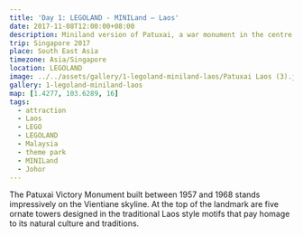 ```yaml
---
title: 'Day 1: LEGOLAND - MINILand – Laos'
date: 2017-11-08T12:00:00+08:00
description: Miniland version of Patuxai, a war monument in the centre of Vientiane, Laos.
trip: Singapore 2017
place: South East Asia
timezone: Asia/Singapore
location: LEGOLAND
image: ../../assets/gallery/1-legoland-miniland-laos/Patuxai Laos (3).jpeg
gallery: 1-legoland-miniland-laos
map: [1.4277, 103.6289, 16]
tags:
  - attraction
  - Laos
  - LEGO
  - LEGOLAND
  - Malaysia
  - theme park
  - MINILand
  - Johor
---
```


The Patuxai Victory Monument built between 1957 and 1968 stands impressively on the Vientiane skyline. At the top of the landmark are five ornate towers designed in the traditional Laos style motifs that pay homage to its natural culture and traditions.

